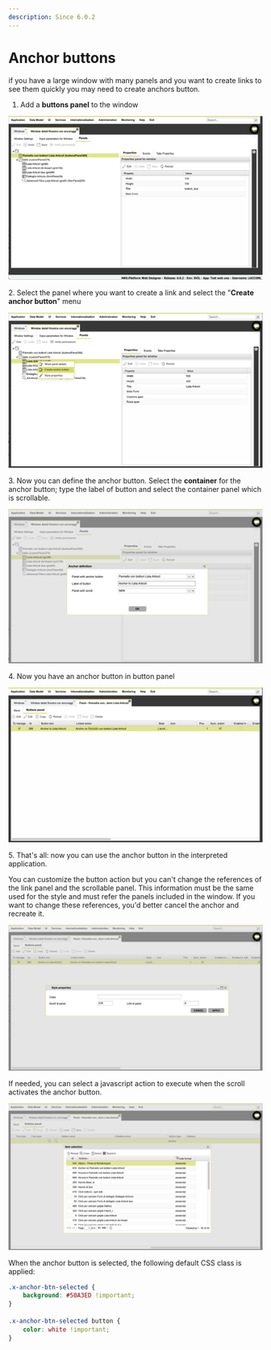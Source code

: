 ```yaml
---
description: Since 6.0.2
---
```


# Anchor buttons

if you have a large window with many panels and you want to create links to see them quickly you may need to create anchors button.

1. Add a **buttons panel** to the window

![](<.gitbook/assets/image (19).png>)

2\. Select the panel where you want to create a link and select the "**Create anchor button**" menu&#x20;

![](<.gitbook/assets/image (11).png>)

3\. Now you can define the anchor button. Select the **container** for the anchor button; type the label of button and select the container panel which is scrollable.&#x20;

![](<.gitbook/assets/image (12).png>)

4\. Now you have an anchor button in button panel&#x20;

![](<.gitbook/assets/image (16).png>)

5\. That's all: now you can use the anchor button in the interpreted application.



You can customize the button action but you can't change the references of the link panel and the scrollable panel. This information must be the same used for the style and must refer the panels included in the window. If you want to change these references, you'd better cancel the anchor and recreate it.

![](<.gitbook/assets/image (13).png>)

If needed, you can select a javascript action to execute when the scroll activates the anchor button.

![](<.gitbook/assets/image (17).png>)

When the anchor button is selected, the following default CSS class is applied:

```css
.x-anchor-btn-selected {
	background: #50A3ED !important;
}

.x-anchor-btn-selected button {
	color: white !important;
}
```
